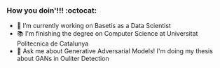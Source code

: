 ### How you doin'!!! :octocat:

- 🔭 I’m currently working on Basetis as a Data Scientist
- :books: I'm finishing the degree on Computer Science at Universitat Politecnica de Catalunya
- 💬 Ask me about Generative Adversarial Models! I'm doing my thesis about GANs in Ouliter Detection

